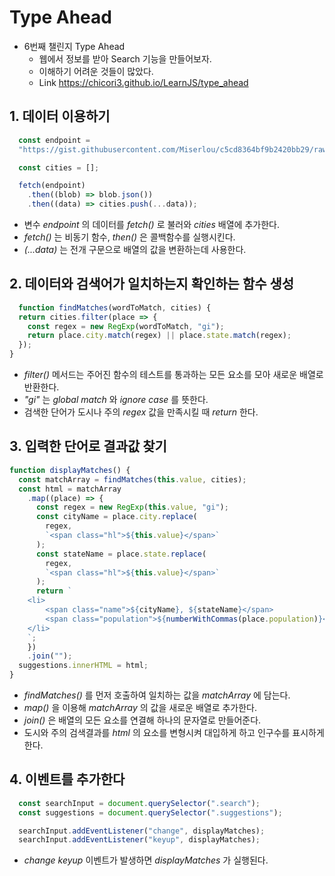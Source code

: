 # Type Ahead

+ 6번째 챌린지 Type Ahead
  - 웹에서 정보를 받아 Search 기능을 만들어보자.
  - 이해하기 어려운 것들이 많았다.
  - Link https://chicori3.github.io/LearnJS/type_ahead

## 1. 데이터 이용하기

```javascript
  const endpoint =
  "https://gist.githubusercontent.com/Miserlou/c5cd8364bf9b2420bb29/raw/2bf258763cdddd704f8ffd3ea9a3e81d25e2c6f6/cities.json";

  const cities = [];

  fetch(endpoint)
    .then((blob) => blob.json())
    .then((data) => cities.push(...data));
```

  + 변수 _endpoint_ 의 데이터를 _fetch()_ 로 불러와 _cities_ 배열에 추가한다.
  + _fetch()_ 는 비동기 함수, _then()_ 은 콜백함수를 실행시킨다.
  + _(...data)_ 는 전개 구문으로 배열의 값을 변환하는데 사용한다.

## 2. 데이터와 검색어가 일치하는지 확인하는 함수 생성

```javascript
  function findMatches(wordToMatch, cities) {
  return cities.filter(place => {
    const regex = new RegExp(wordToMatch, "gi");
    return place.city.match(regex) || place.state.match(regex);
  });
}
```

  + _filter()_ 메서드는 주어진 함수의 테스트를 통과하는 모든 요소를 모아 새로운 배열로 반환한다.
  + _"gi"_ 는 _global match_ 와 _ignore case_ 를 뜻한다.
  + 검색한 단어가 도시나 주의 _regex_ 값을 만족시킬 때 _return_ 한다. 
  
## 3. 입력한 단어로 결과값 찾기

```javascript
function displayMatches() {
  const matchArray = findMatches(this.value, cities);
  const html = matchArray
    .map((place) => {
      const regex = new RegExp(this.value, "gi");
      const cityName = place.city.replace(
        regex,
        `<span class="hl">${this.value}</span>`
      );
      const stateName = place.state.replace(
        regex,
        `<span class="hl">${this.value}</span>`
      );
      return `
    <li>
        <span class="name">${cityName}, ${stateName}</span>
        <span class="population">${numberWithCommas(place.population)}</span>
    </li>
    `;
    })
    .join("");
  suggestions.innerHTML = html;
}
```

  + _findMatches()_ 를 먼저 호출하여 일치하는 값을 _matchArray_ 에 담는다.
  + _map()_ 을 이용해 _matchArray_ 의 값을 새로운 배열로 추가한다.
  + _join()_ 은 배열의 모든 요소를 연결해 하나의 문자열로 만들어준다.
  + 도시와 주의 검색결과를 _html_ 의 요소를 변형시켜 대입하게 하고 인구수를 표시하게 한다.
  
## 4. 이벤트를 추가한다

```javascript
  const searchInput = document.querySelector(".search");
  const suggestions = document.querySelector(".suggestions");

  searchInput.addEventListener("change", displayMatches);
  searchInput.addEventListener("keyup", displayMatches);
```

  + _change_ _keyup_ 이벤트가 발생하면 _displayMatches_ 가 실행된다.
